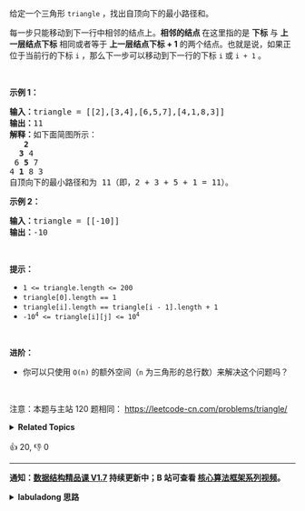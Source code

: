 <p>给定一个三角形 <code>triangle</code> ，找出自顶向下的最小路径和。</p>

<p>每一步只能移动到下一行中相邻的结点上。<strong>相邻的结点 </strong>在这里指的是 <strong>下标</strong> 与 <strong>上一层结点下标</strong> 相同或者等于 <strong>上一层结点下标 + 1</strong> 的两个结点。也就是说，如果正位于当前行的下标 <code>i</code> ，那么下一步可以移动到下一行的下标 <code>i</code> 或 <code>i + 1</code> 。</p>

<p>&nbsp;</p>

<p><strong>示例 1：</strong></p>

<pre>
<strong>输入：</strong>triangle = [[2],[3,4],[6,5,7],[4,1,8,3]]
<strong>输出：</strong>11
<strong>解释：</strong>如下面简图所示：
   <strong>2</strong>
  <strong>3</strong> 4
 6 <strong>5</strong> 7
4 <strong>1</strong> 8 3
自顶向下的最小路径和为&nbsp;11（即，2&nbsp;+&nbsp;3&nbsp;+&nbsp;5&nbsp;+&nbsp;1&nbsp;= 11）。
</pre>

<p><strong>示例 2：</strong></p>

<pre>
<strong>输入：</strong>triangle = [[-10]]
<strong>输出：</strong>-10
</pre>

<p>&nbsp;</p>

<p><strong>提示：</strong></p>

<ul>
	<li><code>1 &lt;= triangle.length &lt;= 200</code></li>
	<li><code>triangle[0].length == 1</code></li>
	<li><code>triangle[i].length == triangle[i - 1].length + 1</code></li>
	<li><code>-10<sup>4</sup> &lt;= triangle[i][j] &lt;= 10<sup>4</sup></code></li>
</ul>

<p>&nbsp;</p>

<p><strong>进阶：</strong></p>

<ul>
	<li>你可以只使用 <code>O(n)</code>&nbsp;的额外空间（<code>n</code> 为三角形的总行数）来解决这个问题吗？</li>
</ul>

<p>&nbsp;</p>

<p><meta charset="UTF-8" />注意：本题与主站 120&nbsp;题相同：&nbsp;<a href="https://leetcode-cn.com/problems/triangle/">https://leetcode-cn.com/problems/triangle/</a></p>
<details><summary><strong>Related Topics</strong></summary>数组 | 动态规划</details><br>

<div>👍 20, 👎 0</div>

<div id="labuladong"><hr>

**通知：[数据结构精品课 V1.7](https://aep.h5.xeknow.com/s/1XJHEO) 持续更新中；B 站可查看 [核心算法框架系列视频](https://space.bilibili.com/14089380/channel/series)。**

<details><summary><strong>labuladong 思路</strong></summary>

## 基本思路

这道题和 [120. 三角形最小路径和](/problems/triangle) 相同。

第 `i` 行的第 `j` 个元素从哪里来？可以从第 `i - 1` 行第 `j` 或第 `j - 1` 个元素下落过来，这就是所谓的状态转移关系：

落到 `triangle[i][j]` 的最小路径和可以通过落到 `triangle[i-1][j]` 和 `triangle[i-1][j-1]` 的最小路径和推导出来。

所以我们造一个 `dp` 数组，`dp[i][j]` 表示从 `triangle[0][0]` 走到 `triangle[i][j]` 的最小路径和。

进一步，base case 就是 `dp[0][0] = triangle[0][0]`，我们要找的答案就是 `dp[n-1][..]` 中的最大值。

状态转移方程：

```java
dp[i][j] = min(dp[i - 1][j], dp[i - 1][j - 1]) + triangle[i][j]
```

**标签：[动态规划](https://mp.weixin.qq.com/mp/appmsgalbum?__biz=MzAxODQxMDM0Mw==&action=getalbum&album_id=1318881141113536512)**

## 解法代码

```java
class Solution {
    public int minimumTotal(List<List<Integer>> triangle) {
        int n = triangle.size();
        // 定义：走到第 i 行第 j 个元素的最小路径和是 dp[i][j]
        int[][] dp = new int[n][n];
        for (int i = 0; i < dp.length; i++) {
            // 因为求最小值，所以全都初始化为极大值
            Arrays.fill(dp[i], Integer.MAX_VALUE);
        }
        // base case
        dp[0][0] = triangle.get(0).get(0);
        // 进行状态转移
        for (int i = 1; i < dp.length; i++) {
            List<Integer> row = triangle.get(i);
            for (int j = 0; j < row.size(); j++) {
                // 状态转移方程
                if (j - 1 >= 0) {
                    dp[i][j] = Math.min(dp[i - 1][j], dp[i - 1][j - 1]) + row.get(j);
                } else {
                    dp[i][j] = dp[i - 1][j] + row.get(j);
                }
            }
        }
        // 找出落到最后一层的最小路径和
        int res = Integer.MAX_VALUE;
        for (int j = 0; j < dp[n - 1].length; j++) {
            res = Math.min(res, dp[n - 1][j]);
        }
        return res;
    }
}
```

**类似题目**：
  - [剑指 Offer II 100. 三角形中最小路径之和 🟠](/problems/IlPe0q)

</details>
</div>




